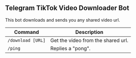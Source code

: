 ## Telegram TikTok Video Downloader Bot
This bot downloads and sends you any shared video url.

Command | Description
--- | ---
`/download [URL]` | Get the video from the shared url.
`/ping` | Replies a "pong".
